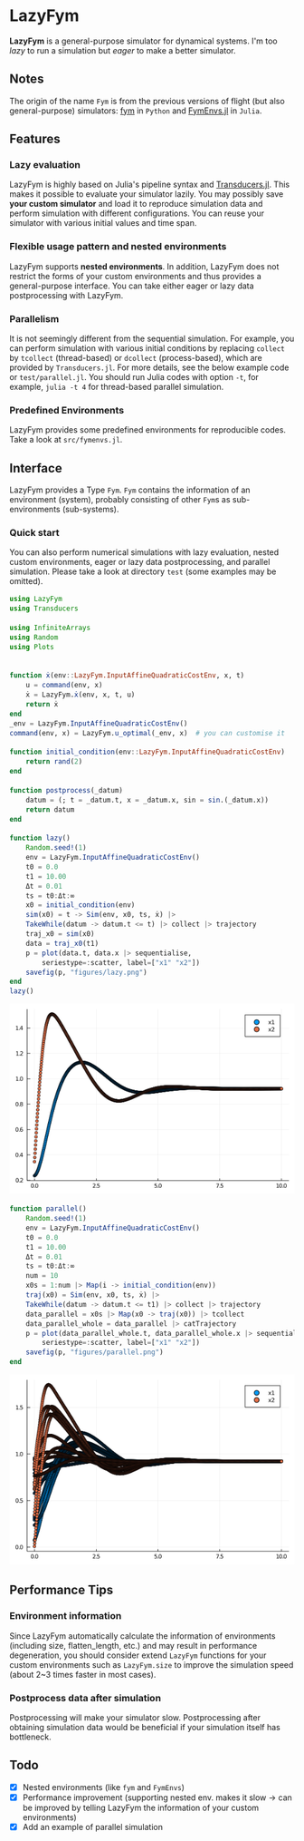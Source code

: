 # LazyFym
**LazyFym** is a general-purpose simulator for dynamical systems.
I'm too *lazy* to run a simulation but *eager* to make a better simulator.
## Notes
The origin of the name `Fym` is from the previous versions of flight (but also general-purpose) simulators:
[fym](https://github.com/fdcl-nrf/fym) in `Python` and [FymEnvs.jl](https://github.com/fdcl-nrf/FymEnvs.jl) in `Julia`.

## Features
### Lazy evaluation
LazyFym is highly based on Julia's pipeline syntax and [Transducers.jl](https://github.com/JuliaFolds/Transducers.jl).
This makes it possible to evaluate your simulator lazily.
You may possibly save **your custom simulator** and load it to reproduce
simulation data and perform simulation with different configurations.
You can reuse your simulator with various initial values and time span.
### Flexible usage pattern and nested environments
LazyFym supports **nested environments**.
In addition,
LazyFym does not restrict the forms of your custom environments
and thus provides a general-purpose interface.
You can take either eager or lazy data postprocessing with LazyFym.
### Parallelism
It is not seemingly different from the sequential simulation.
For example,
you can perform simulation with various initial conditions by
replacing `collect` by `tcollect` (thread-based) or `dcollect` (process-based), which are provided by `Transducers.jl`.
For more details, see the below example code or `test/parallel.jl`.
You should run Julia codes with option `-t`, for example, `julia -t 4`
for thread-based parallel simulation.
### Predefined Environments
LazyFym provides some predefined environments for reproducible codes.
Take a look at `src/fymenvs.jl`.
<!-- ### Performance improvement for simulations with long time span (Todo; experimental) -->
<!-- (I'm trying to apply some ideas, e.g., `PartitionedSim`, -->
<!-- but it seems slower than expected.) -->

## Interface
LazyFym provides a Type `Fym`.
`Fym` contains the information of an environment (system),
probably consisting of other `Fym`s as sub-environments (sub-systems).
### Quick start
You can also perform numerical simulations with lazy evaluation,
nested custom environments, eager or lazy data postprocessing, and parallel simulation.
Please take a look at directory `test` (some examples may be omitted).

```julia
using LazyFym
using Transducers

using InfiniteArrays
using Random
using Plots


function ẋ(env::LazyFym.InputAffineQuadraticCostEnv, x, t)
    u = command(env, x)
    ẋ = LazyFym.ẋ(env, x, t, u)
    return ẋ
end
_env = LazyFym.InputAffineQuadraticCostEnv()
command(env, x) = LazyFym.u_optimal(_env, x)  # you can customise it

function initial_condition(env::LazyFym.InputAffineQuadraticCostEnv)
    return rand(2)
end

function postprocess(_datum)
    datum = (; t = _datum.t, x = _datum.x, sin = sin.(_datum.x))
    return datum
end

function lazy()
    Random.seed!(1)
    env = LazyFym.InputAffineQuadraticCostEnv()
    t0 = 0.0
    t1 = 10.00
    Δt = 0.01
    ts = t0:Δt:∞
    x0 = initial_condition(env)
    sim(x0) = t -> Sim(env, x0, ts, ẋ) |>
    TakeWhile(datum -> datum.t <= t) |> collect |> trajectory
    traj_x0 = sim(x0)
    data = traj_x0(t1)
    p = plot(data.t, data.x |> sequentialise,
        seriestype=:scatter, label=["x1" "x2"])
    savefig(p, "figures/lazy.png")
end
lazy()
```
![lazy](./figures/lazy.png)
```julia
function parallel()
    Random.seed!(1)
    env = LazyFym.InputAffineQuadraticCostEnv()
    t0 = 0.0
    t1 = 10.00
    Δt = 0.01
    ts = t0:Δt:∞
    num = 10
    x0s = 1:num |> Map(i -> initial_condition(env))
    traj(x0) = Sim(env, x0, ts, ẋ) |>
    TakeWhile(datum -> datum.t <= t1) |> collect |> trajectory
    data_parallel = x0s |> Map(x0 -> traj(x0)) |> tcollect
    data_parallel_whole = data_parallel |> catTrajectory
    p = plot(data_parallel_whole.t, data_parallel_whole.x |> sequentialise,
        seriestype=:scatter, label=["x1" "x2"])
    savefig(p, "figures/parallel.png")
end
```
![parallel](./figures/parallel.png)

## Performance Tips
### Environment information
Since LazyFym automatically calculate the information of environments (including size, flatten_length, etc.)
and may result in performance degeneration,
you should consider extend `LazyFym` functions for your custom environments such as `LazyFym.size`
to improve the simulation speed (about 2~3 times faster in most cases).
### Postprocess data after simulation
Postprocessing will make your simulator slow.
Postprocessing after obtaining simulation data would be beneficial if your simulation itself has bottleneck.

## Todo
- [x] Nested environments (like `fym` and `FymEnvs`)
- [x] Performance improvement (supporting nested env. makes it slow -> can be improved by telling LazyFym the information of your custom environments)
- [x] Add an example of parallel simulation
<!-- - [ ] Performance improvement for simulations with long time span -->
